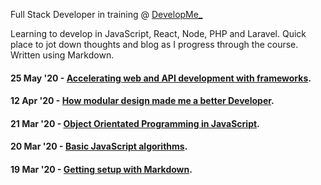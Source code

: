 Full Stack Developer in training @ [DevelopMe_](https://developme.training/)

Learning to develop in JavaScript, React, Node, PHP and Laravel. Quick place to jot down thoughts and blog as I progress through the course. Written using Markdown. 

#### 25 May '20 - [Accelerating web and API development with frameworks](frameworks.md). 

#### 12 Apr '20 - [How modular design made me a better Developer](modular_design.md). 

#### 21 Mar '20 - [Object Orientated Programming in JavaScript](oop_in_javascript). 

#### 20 Mar '20 - [Basic JavaScript algorithms](basic_javascript_algorithms.md). 

#### 19 Mar '20 - [Getting setup with Markdown](getting_setup_with_markdown). 
